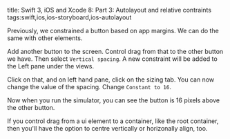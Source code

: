 title: Swift 3, iOS and Xcode 8: Part 3: Autolayout and relative contraints
tags:swift,ios,ios-storyboard,ios-autolayout

Previously, we constrained a button based on app margins. We can do the same with other elements.

Add another button to the screen. Control drag from that to the other button we have. Then select `Vertical spacing`. A new constraint will be added to the Left pane under the views.

Click on that, and on left hand pane, click on the sizing tab. You can now change the value of the spacing. Change `Constant to 16`. 

Now when you run the simulator, you can see the button is 16 pixels above the other button.

If you control drag from a ui element to a container, like the root container, then you'll have the option to centre vertically or horizonally align, too.
